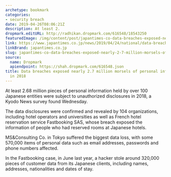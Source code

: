 ```yaml
---
archetype: bookmark
categories:
- security breach
date: 2019-04-26T08:06:21Z
description: At least 2.
dropmark.editURL: http://radhikan.dropmark.com/616548/18543250
featuredImage: /img/content/post/japantimes-co-data-breaches-exposed-nearly-2-7-million-morsels-of-personal-info-in-japan-in-2018.png
link: https://www.japantimes.co.jp/news/2019/04/24/national/data-breaches-exposed-nearly-2-7-million-morsels-personal-data-japan-2018/#.XMK7XmhKhPY
linkBrand: japantimes.co.jp
slug: japantimes-co-data-breaches-exposed-nearly-2-7-million-morsels-of-personal-info-in-japan-in-2018
source:
  name: Dropmark
  apiendpoint: https://shah.dropmark.com/616548.json
title: Data breaches exposed nearly 2.7 million morsels of personal info in Japan
  in 2018
---
```

At least 2.68 million pieces of personal information held by over 100 Japanese entities were subject to unauthorized disclosures in 2018, a Kyodo News survey found Wednesday.

The data disclosures were confirmed and revealed by 104 organizations, including hotel operators and universities as well as French hotel reservation service Fastbooking SAS, whose breach exposed the information of people who had reserved rooms at Japanese hotels.

MS&Consulting Co. in Tokyo suffered the biggest data loss, with some 570,000 items of personal data such as email addresses, passwords and phone numbers affected.

In the Fastbooking case, in June last year, a hacker stole around 320,000 pieces of customer data from its Japanese clients, including names, addresses, nationalities and dates of stay.


